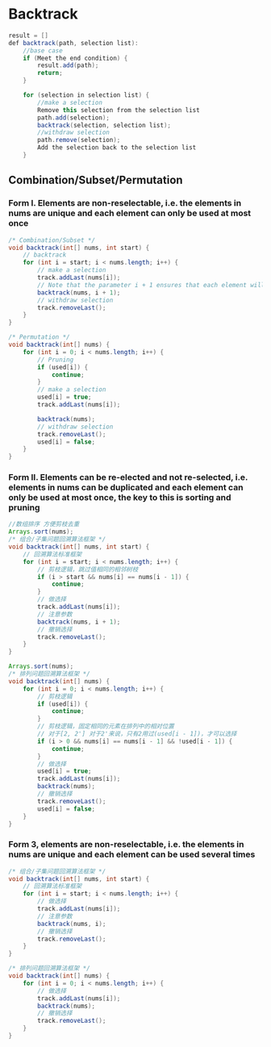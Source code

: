 # Backtrack

```Java
result = []
def backtrack(path, selection list):
    //base case
    if (Meet the end condition) {
        result.add(path);
        return;
    }

    for (selection in selection list) {
        //make a selection
        Remove this selection from the selection list
        path.add(selection);
        backtrack(selection, selection list);
        //withdraw selection
        path.remove(selection);
        Add the selection back to the selection list
    }
  ```

## Combination/Subset/Permutation
### Form I. Elements are non-reselectable, i.e. the elements in nums are unique and each element can only be used at most once
```Java
/* Combination/Subset */
void backtrack(int[] nums, int start) {
    // backtrack
    for (int i = start; i < nums.length; i++) {
        // make a selection
        track.addLast(nums[i]);
        // Note that the parameter i + 1 ensures that each element will only be used once
        backtrack(nums, i + 1);
        // withdraw selection
        track.removeLast();
    }
}

/* Permutation */
void backtrack(int[] nums) {
    for (int i = 0; i < nums.length; i++) {
        // Pruning
        if (used[i]) {
            continue;
        }
        // make a selection
        used[i] = true;
        track.addLast(nums[i]);

        backtrack(nums);
        // withdraw selection
        track.removeLast();
        used[i] = false;
    }
}
```

### Form II. Elements can be re-elected and not re-selected, i.e. elements in nums can be duplicated and each element can only be used at most once, the key to this is sorting and pruning

```Java
//数组排序 方便剪枝去重
Arrays.sort(nums);
/* 组合/子集问题回溯算法框架 */
void backtrack(int[] nums, int start) {
    // 回溯算法标准框架
    for (int i = start; i < nums.length; i++) {
        // 剪枝逻辑，跳过值相同的相邻树枝
        if (i > start && nums[i] == nums[i - 1]) {
            continue;
        }
        // 做选择
        track.addLast(nums[i]);
        // 注意参数
        backtrack(nums, i + 1);
        // 撤销选择
        track.removeLast();
    }
}

Arrays.sort(nums);
/* 排列问题回溯算法框架 */
void backtrack(int[] nums) {
    for (int i = 0; i < nums.length; i++) {
        // 剪枝逻辑
        if (used[i]) {
            continue;
        }
        // 剪枝逻辑，固定相同的元素在排列中的相对位置
        // 对于[2, 2'] 对于2'来说，只有2用过(used[i - 1])，才可以选择
        if (i > 0 && nums[i] == nums[i - 1] && !used[i - 1]) {
            continue;
        }
        // 做选择
        used[i] = true;
        track.addLast(nums[i]);
        backtrack(nums);
        // 撤销选择
        track.removeLast();
        used[i] = false;
    }
}
```


### Form 3, elements are non-reselectable, i.e. the elements in nums are unique and each element can be used several times
```Java
/* 组合/子集问题回溯算法框架 */
void backtrack(int[] nums, int start) {
    // 回溯算法标准框架
    for (int i = start; i < nums.length; i++) {
        // 做选择
        track.addLast(nums[i]);
        // 注意参数
        backtrack(nums, i);
        // 撤销选择
        track.removeLast();
    }
}

/* 排列问题回溯算法框架 */
void backtrack(int[] nums) {
    for (int i = 0; i < nums.length; i++) {
        // 做选择
        track.addLast(nums[i]);
        backtrack(nums);
        // 撤销选择
        track.removeLast();
    }
}
```
